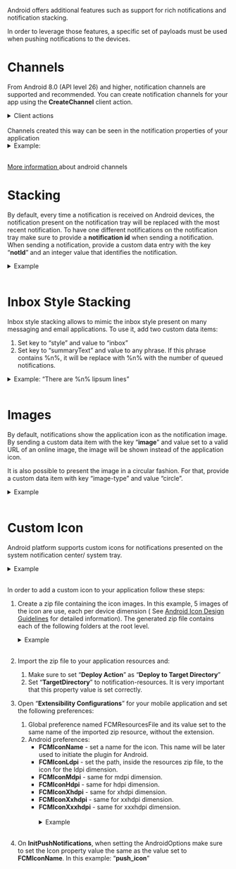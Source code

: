 
Android offers additional features such as support for rich notifications and notification stacking.

In order to leverage those features, a specific set of payloads must be used when pushing notifications to the devices.

# Channels
From Android 8.0 (API level 26) and higher, notification channels are supported and recommended.
You can create notification channels for your app using the **CreateChannel** client action. 
<details><summary>Client actions</summary><img src="imgs/channels.png"/></details><br>
Channels created this way can be seen in the notification properties of your application
 <details><summary>Example: </summary>
 In this example there are 2 channels created with the same name 'Miscelaneous' that have distinct behaviors. They both lie under the channel group named 'Categories' <img src="imgs/channelsOptions.png"/></details><br>

[More information ](https://firebase.google.com/docs/cloud-messaging/android/client) about android channels

# Stacking
By default, every time a notification is received on Android devices, the notification present on the notification tray will be replaced with the most recent notification. To have one different notifications on the notification tray make sure to provide a **notification id** when sending a notification. When sending a notification, provide a custom data entry with the key “**notId**” and an integer value that identifies the notification. 
<details><summary>Example</summary><img src="imgs/image6.png"/></details><br>

# Inbox Style Stacking 
Inbox style stacking allows to mimic the inbox style present on many messaging and email applications. To use it, add two custom data items:

1. Set key to “style” and value to “inbox”
1. Set key to “summaryText” and value to any phrase. If this phrase contains %n%, it will be replace with %n% with the number of queued notifications. 
<details><summary>Example: “There are %n% lipsum lines”</summary><img src="imgs/image21.png"/></details><br>

# Images
By default, notifications show the application icon as the notification image. By sending a custom data item with the key “**image**” and value set to a valid URL of an online image, the image will be shown instead of the application icon.

It is also possible to present the image in a circular fashion. For that, provide a custom data item with key “image-type” and value “circle”. 
<details><summary>Example</summary><img src="imgs/image5.png"/></details><br>

# Custom Icon
Android platform supports custom icons for notifications presented on the system notification center/ system tray. <details><summary>Example</summary><img src="imgs/image21.png"/></details><br>

In order to add a custom icon to your application follow these steps:

1. Create a zip file containing the icon images.
In this example, 5 images of the icon are use, each per device dimension ( See [Android Icon Design Guidelines](https://www.google.com/url?q=https://developer.android.com/guide/practices/ui_guidelines/icon_design_status_bar.html%23size11&sa=D&ust=1509368386711000&usg=AFQjCNGw2PzxvsWMDgO2QUjRNCzgGc_zSw) for detailed information). The generated zip file contains each of the following folders at the root level. <details><summary>Example</summary><img src="imgs/image16.png"/></details><br>

1. Import the zip file to your application resources and:
    1. Make sure to set “**Deploy Action**” as “**Deploy to Target Directory**”
    1. Set “**TargetDirectory**” to notification-resources. It is very important that this property value is set correctly.
1. Open “**Extensibility Configurations**” for your mobile application and set the following preferences:
    1. Global preference named FCMResourcesFile and its value set to the same name of the imported zip resource, without the extension.
    1. Android preferences:
        * **FCMIconName** - set a name for the icon. This name will be later used to initiate the plugin for Android. 
        * **FCMIconLdpi** - set the path, inside the resources zip file, to the icon for the ldpi dimension.
        * **FCMIconMdpi** - same for mdpi dimension.
        * **FCMIconHdpi** - same for hdpi dimension.
        * **FCMIconXhdpi** - same for xhdpi dimension.
        * **FCMIconXxhdpi** - same for xxhdpi dimension.
        * **FCMIconXxxhdpi** - same for xxxhdpi dimension.        
<br><details><summary>Example</summary><img src="imgs/image12.png"/></details><br>

1. On **InitPushNotifications**, when setting the AndroidOptions make sure to set the Icon property value the same as the value set to **FCMIconName**. In this example: “**push_icon**”
